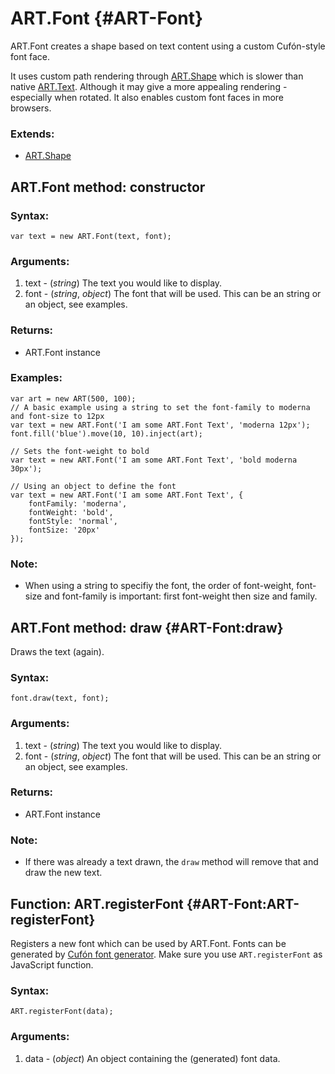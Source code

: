 ART.Font {#ART-Font}
====================

ART.Font creates a shape based on text content using a custom Cufón-style font face.

It uses custom path rendering through [ART.Shape][] which is slower than native [ART.Text][].
Although it may give a more appealing rendering - especially when rotated. It also enables
custom font faces in more browsers.

### Extends:

- [ART.Shape][]

ART.Font method: constructor
----------------------------

### Syntax:

	var text = new ART.Font(text, font);

### Arguments:

1. text - (*string*) The text you would like to display.
2. font - (*string*, *object*) The font that will be used. This can be an string or an object, see examples.

### Returns:

* ART.Font instance

### Examples:

	var art = new ART(500, 100);
	// A basic example using a string to set the font-family to moderna and font-size to 12px
	var text = new ART.Font('I am some ART.Font Text', 'moderna 12px');
	font.fill('blue').move(10, 10).inject(art);

	// Sets the font-weight to bold
	var text = new ART.Font('I am some ART.Font Text', 'bold moderna 30px');

	// Using an object to define the font
	var text = new ART.Font('I am some ART.Font Text', {
		fontFamily: 'moderna',
		fontWeight: 'bold',
		fontStyle: 'normal',
		fontSize: '20px'
	});

### Note:

* When using a string to specifiy the font, the order of font-weight, font-size and font-family is important: first font-weight then size and family.


ART.Font method: draw {#ART-Font:draw}
--------------------------------------

Draws the text (again).

### Syntax:

	font.draw(text, font);

### Arguments:

1. text - (*string*) The text you would like to display.
2. font - (*string*, *object*) The font that will be used. This can be an string or an object, see examples.

### Returns:

* ART.Font instance

### Note:

- If there was already a text drawn, the `draw` method will remove that and draw the new text.


Function: ART.registerFont {#ART-Font:ART-registerFont}
-------------------------------------------------------

Registers a new font which can be used by ART.Font. Fonts can be generated by [Cufón font generator](http://cufon.shoqolate.com/generate/).
Make sure you use `ART.registerFont` as JavaScript function.

### Syntax:

	ART.registerFont(data);

### Arguments:

1. data - (*object*) An object containing the (generated) font data.


[ART.Shape]: ../ART/ART.Shape
[ART.Text]: ART.Text